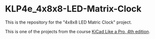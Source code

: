# KLP4e_4x8x8-LED-Matrix-Clock

This is the repository for the "4x8x8 LED Matric Clock" project.

This is one of the projects from the course [KiCad Like a Pro, 4th edition](https://wp.techexplorations.com/so/kicad-like-a-pro-4th-edition).
